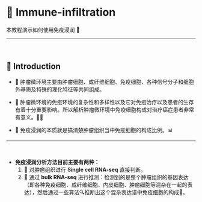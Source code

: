 # 🧬 Immune-infiltration

本教程演示如何使用免疫浸润 🧫

---

<br>

## 📘 Introduction

- 🧱 肿瘤微环境主要由肿瘤细胞、成纤维细胞、免疫细胞、各种信号分子和细胞外基质及特殊的理化特征等共同组成。

- 🧩 肿瘤微环境的免疫环境的复杂性和多样性以及它对免疫治疗以及患者的生存有着十分重要影响。所以解析肿瘤微环境中免疫细胞构成对治疗癌症患者非常有意义。💉🧠

- 🧪 免疫浸润的本质就是搞清楚肿瘤组织当中免疫细胞的构成比例。📊

---

<br>

- **免疫浸润分析方法目前主要有两种：**  
  1. 🔬 对肿瘤组织进行 **Single cell RNA-seq** 直接判断。  
  2. 🧬 通过 **bulk RNA-seq** 进行推测：检测到的是整个肿瘤组织的基因表达（即各种免疫细胞、成纤维细胞、内皮细胞、肿瘤细胞等混杂在一起的表达），然后通过一些算法🔍推断出这个混杂表达谱中免疫细胞的构成🧠。
